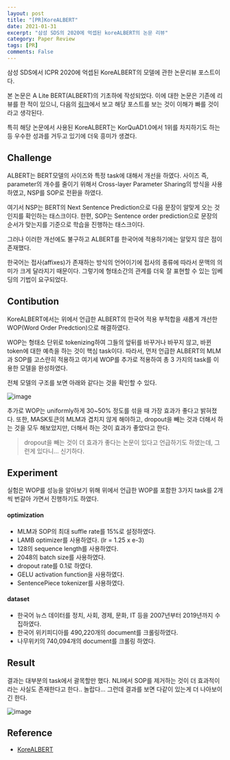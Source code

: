 ```yaml
---
layout: post
title: "[PR]KoreALBERT"
date: 2021-01-31
excerpt: "삼성 SDS의 2020에 억셉된 koreALBERT의 논문 리뷰"
category: Paper Review
tags: [PR]
comments: False
---
```


삼성 SDS에서 ICPR 2020에 억셉된 KoreALBERT의 모델에 관한 논문리뷰 포스트이다.

본 논문은 A Lite BERT(ALBERT)의 기초하에 작성되었다. 
이에 대한 논문은 기존에 리뷰를 한 적이 있으니, 다음의 [링크](https://silverstar0727.github.io/paper%20review/2020/12/14/ALBERT/#)에서 보고 해당 포스트를 보는 것이 이해가 빠를 것이라고 생각된다.

특히 해당 논문에서 사용된 KoreALBERT는 KorQuAD1.0에서 1위를 차지하기도 하는 등 우수한 성과를 거두고 있기에 더욱 흥미가 생겼다. 

## Challenge
ALBERT는 BERT모델의 사이즈와 특정 task에 대해서 개선을 하였다. 
사이즈 즉, parameter의 개수를 줄이기 위해서 Cross-layer Parameter Sharing의 방식을 사용하였고, NSP를 SOP로 전환을 하였다.

여기서 NSP는 BERT의 Next Sentence Prediction으로 다음 문장이 알맞게 오는 것인지를 확인하는 태스크이다.
한편, SOP는 Sentence order prediction으로 문장의 순서가 맞는지를 기준으로 학습을 진행하는 태스크이다.

그러나 이러한 개선에도 불구하고 ALBERT를 한국어에 적용하기에는 알맞지 않은 점이 존재했다. 

한국어는 접사(affixes)가 존재하는 방식의 언어이기에 접사의 종류에 따라서 문맥의 의미가 크게 달라지기 때문이다.
그렇기에 형태소간의 관계를 더욱 잘 표현할 수 있는 임베딩의 기법이 요구되었다.

## Contibution
KoreALBERT에서는 위에서 언급한 ALBERT의 한국어 적용 부적합을 새롭게 개선한 WOP(Word Order Predction)으로 해결하였다.

WOP는 형태소 단위로 tokenizing하여 그들의 앞뒤를 바꾸거나 바꾸지 않고, 바뀐 token에 대한 예측을 하는 것이 핵심 task이다.
따라서, 먼저 언급한 ALBERT의 MLM과 SOP를 고스란히 적용하고 여기세 WOP를 추가로 적용하여 총 3 가지의 task를 이용한 모델을 완성하였다.

전체 모델의 구조를 보면 아래와 같다는 것을 확인할 수 있다.

![image](https://user-images.githubusercontent.com/49096513/106372675-9f6ec800-63b5-11eb-97e0-7abeb7af3383.png)

추가로 WOP는 uniformly하게 30~50% 정도를 섞을 때 가장 효과가 좋다고 밝혀졌다.
또한, MASK토큰의 MLM과 겹치지 않게 해야하고, dropout을 빼는 것과 더해서 하는 것을 모두 해보았지만, 더해서 하는 것이 효과가 좋았다고 한다.

> dropout을 빼는 것이 더 효과가 좋다는 논문이 있다고 언급하기도 하였는데, 그런게 있다니... 신기하다.

## Experiment
실험은 WOP를 성능을 알아보기 위해 위에서 언급한 WOP를 포함한 3가지 task를 2개씩 번갈아 가면서 진행하기도 하였다.

#### optimization
* MLM과 SOP의 최대 suffle rate를 15%로 설정하였다.
* LAMB optimizer를 사용하였다. (lr = 1.25 x e-3)
* 128의 sequence length를 사용하였다.
* 2048의 batch size를 사용하였다.
* dropout rate를 0.1로 하였다.
* GELU activation function을 사용하였다.
* SentencePiece tokenizer를 사용하였다.

#### dataset
* 한국어 뉴스 데이터를 정치, 사회, 경제, 문화, IT 등을 2007년부터 2019년까지 수집하였다.
* 한국어 위키피디아를 490,220개의 document를 크롤링하였다.
* 나무위키의 740,094개의 document를 크롤링 하였다.

## Result
결과는 대부분의 task에서 괄목할만 했다. NLI에서 SOP를 제거하는 것이 더 효과적이라는 사실도 존재한다고 한다.. 놀랍다... 그런데 결과를 보면 다같이 있는게 더 나아보이긴 한다.

![image](https://user-images.githubusercontent.com/49096513/106372859-5c155900-63b7-11eb-97b6-53b7b523adc6.png)


## Reference
* [KoreALBERT](https://arxiv.org/abs/2101.11363)
